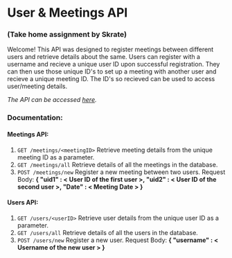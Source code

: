 # User & Meetings API
### (Take home assignment by Skrate)

Welcome!
This API was designed to register meetings between different users and retrieve details about the same.
Users can register with a username and recieve a unique user ID upon successful registration. They can then use those unique ID's to set up a meeting with another user and recieve a unique meeting ID.
The ID's so recieved can be used to access user/meeting details.

*The API can be accessed [here](https://skrate-meetings-api.herokuapp.com).*

### Documentation:
#### Meetings API:
1. `GET /meetings/<meetingID>` Retrieve meeting details from the unique meeting ID as a parameter.
2. `GET /meetings/all` Retrieve details of all the meetings in the database.
3. `POST /meetings/new` Register a new meeting between two users.
Request Body: 
**{
	"uid1" : < User ID of the first user >,
	"uid2" : < User ID of the second user >,
	"Date" : < Meeting Date >
}**

#### Users API:
1. `GET /users/<userID>` Retrieve user details from the unique user ID as a parameter.
2. `GET /users/all` Retrieve details of all the users in the database.
3. `POST /users/new` Register a new user.
Request Body: 
**{
	"username" : < Username of the new user >
}**
